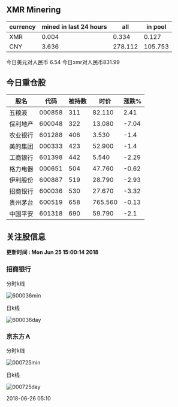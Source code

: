 ## XMR Minering

|currency|mined in last 24 hours|all|in pool|
|---|---|---|---|
|XMR|0.004|0.334|0.127|
|CNY|3.636|278.112|105.753|

今日美元对人民币 6.54	今日xmr对人民币831.99


## 今日重仓股 

|股名|代码|被持数|时价|涨跌%|
|---|---|---|---|---|
|五粮液|000858|311|82.110|2.41|
|保利地产|600048|322|13.080|-7.04|
|农业银行|601288|406|3.530|-1.4|
|美的集团|000333|423|52.900|-1.4|
|工商银行|601398|442|5.540|-2.29|
|格力电器|000651|504|47.760|-0.62|
|伊利股份|600887|519|28.790|-2.93|
|招商银行|600036|530|27.670|-3.32|
|贵州茅台|600519|658|765.560|-0.13|
|中国平安|601318|690|59.790|-2.1|

## 关注股信息
**更新时间 : Mon Jun 25 15:00:14 2018**
### 招商银行 
分时k线

![600036min](http://image.sinajs.cn/newchart/min/n/sh600036.gif)

日k线

![600036day](http://image.sinajs.cn/newchart/daily/n/sh600036.gif)

### 京东方Ａ 
分时k线

![000725min](http://image.sinajs.cn/newchart/min/n/sz000725.gif)

日k线

![000725day](http://image.sinajs.cn/newchart/daily/n/sz000725.gif)

2018-06-26 05:10